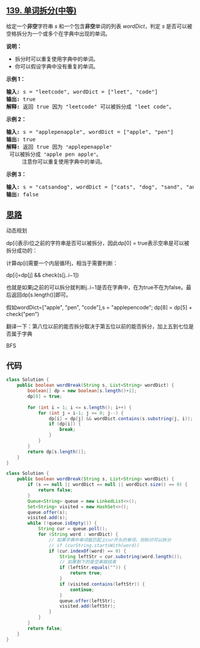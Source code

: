 ## [139. 单词拆分(中等)](https://leetcode-cn.com/problems/word-break/)
<div class="notranslate"><p>给定一个<strong>非空</strong>字符串 <em>s</em> 和一个包含<strong>非空</strong>单词的列表 <em>wordDict</em>，判定&nbsp;<em>s</em> 是否可以被空格拆分为一个或多个在字典中出现的单词。</p>

<p><strong>说明：</strong></p>

<ul>
	<li>拆分时可以重复使用字典中的单词。</li>
	<li>你可以假设字典中没有重复的单词。</li>
</ul>

<p><strong>示例 1：</strong></p>

<pre><strong>输入:</strong> s = "leetcode", wordDict = ["leet", "code"]
<strong>输出:</strong> true
<strong>解释:</strong> 返回 true 因为 "leetcode" 可以被拆分成 "leet code"。
</pre>

<p><strong>示例 2：</strong></p>

<pre><strong>输入:</strong> s = "applepenapple", wordDict = ["apple", "pen"]
<strong>输出:</strong> true
<strong>解释:</strong> 返回 true 因为 <code>"</code>applepenapple<code>"</code> 可以被拆分成 <code>"</code>apple pen apple<code>"</code>。
&nbsp;    注意你可以重复使用字典中的单词。
</pre>

<p><strong>示例 3：</strong></p>

<pre><strong>输入:</strong> s = "catsandog", wordDict = ["cats", "dog", "sand", "and", "cat"]
<strong>输出:</strong> false
</pre>
</div>

## [思路](https://leetcode-cn.com/problems/word-break/solution/javahui-su-dao-ji-yi-hua-hui-su-zai-dao-dong-tai-g/)

动态规划

dp[i]表示i位之前的字符串是否可以被拆分，因此dp[0] = true表示空串是可以被拆分成功的：

计算dp[i]需要一个内层循环j，相当于需要判断：

dp[i]=dp[j] && check(s[j..i−1])

也就是如果j之前的可以拆分就判断j..i−1是否在字典中，在为true不在为false。最后返回dp[s.length()]即可。

假如wordDict=["apple", "pen", "code"],s = "applepencode";
dp[8] = dp[5] + check("pen")

翻译一下：第八位以前的能否拆分取决于第五位以前的能否拆分，加上五到七位是否属于字典

BFS
## 代码
```java
class Solution {
    public boolean wordBreak(String s, List<String> wordDict) {
        boolean[] dp = new boolean[s.length()+1];
        dp[0] = true;
        
        for (int i = 1; i <= s.length(); i++) {
            for (int j = i-1; j >= 0; j--) {
                dp[i] = dp[j] && wordDict.contains(s.substring(j, i));
                if (dp[i]) {
                    break;
                }
            }
        }
        return dp[s.length()];
    }
}
```

```java
class Solution {
    public boolean wordBreak(String s, List<String> wordDict) {
        if (s == null || wordDict == null || wordDict.size() == 0) {
            return false;
        }
        Queue<String> queue = new LinkedList<>();
        Set<String> visited = new HashSet<>();
        queue.offer(s);
        visited.add(s);
        while (!queue.isEmpty()) {
            String cur = queue.poll();
            for (String word : wordDict) {
                // 如果字典中单词能匹配上cur开头的单词，则标识可以拆分
                // if (curString.startsWith(word))
                if (cur.indexOf(word) == 0) {
                    String leftStr = cur.substring(word.length());
                    // 如果剩下的是空串就结束
                    if (leftStr.equals("")) {
                        return true;
                    }
                    if (visited.contains(leftStr)) {
                        continue;
                    }
                    queue.offer(leftStr);
                    visited.add(leftStr);
                }
            }
        }
        return false;
    }
}
```
